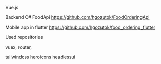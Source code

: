 Vue.js

Backend C# FoodApi https://github.com/hgozutok/FoodOrderingApi

Mobile app in flutter https://github.com/hgozutok/food_ordering_flutter

Used repositories

vuex, router,

tailwindcss heroicons headlessui
